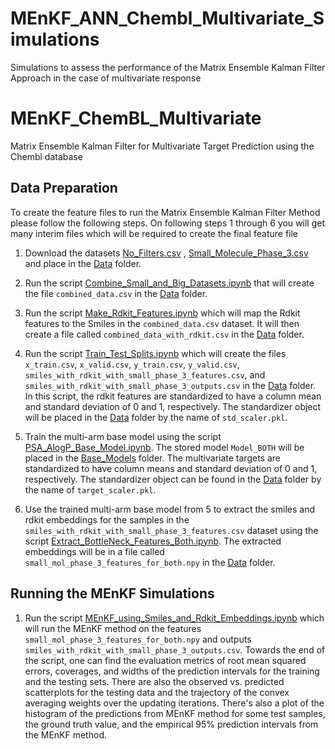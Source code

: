 # MEnKF_ANN_Chembl_Multivariate_Simulations
Simulations to assess the performance of the Matrix Ensemble Kalman Filter Approach in the case of multivariate response

# MEnKF_ChemBL_Multivariate
Matrix Ensemble Kalman Filter for Multivariate Target Prediction using the Chembl database

## Data Preparation

To create the feature files to run the Matrix Ensemble Kalman Filter Method please follow the following steps. On following steps 1 through 6 you will get many interim files which will be required to create the final feature file 

1. Download the datasets [No_Filters.csv](https://drive.google.com/drive/folders/1clnJGyRuriZFKXiN_ctzws03Cp3-qlgK) , [Small_Molecule_Phase_3.csv](https://drive.google.com/file/d/1NMzBgvLj1m2RqGZaRMkeeqZ-pDkqQhxe/view?usp=drive_link) and place in the [Data](https://github.com/Ved-Piyush/MEnKF_ANN_Chembl_Multivariate_Simulations/tree/main/Data) folder.

2. Run the script [Combine_Small_and_Big_Datasets.ipynb](https://github.com/Ved-Piyush/MEnKF_ANN_Chembl_Multivariate_Simulations/blob/main/Data_Preparation/Combine_Small_and_Big_Datasets.ipynb) that will create the file `combined_data.csv` in the [Data](https://github.com/Ved-Piyush/MEnKF_ANN_Chembl_Multivariate_Simulations/tree/main/Data) folder.

3. Run the script [Make_Rdkit_Features.ipynb](https://github.com/Ved-Piyush/MEnKF_ANN_Chembl_Multivariate_Simulations/blob/main/Data_Preparation/Make_Rdkit_Features.ipynb) which will map the Rdkit features to the Smiles in the `combined_data.csv` dataset. It will then create a file called `combined_data_with_rdkit.csv` in the [Data](https://github.com/Ved-Piyush/MEnKF_ANN_Chembl_Multivariate_Simulations/tree/main/Data) folder.

4. Run the script [Train_Test_Splits.ipynb](https://github.com/Ved-Piyush/MEnKF_ANN_Chembl_Multivariate_Simulations/blob/main/Data_Preparation/Train_Test_Splits.ipynb) which will create the files `x_train.csv`, `x_valid.csv`, `y_train.csv`, `y_valid.csv`, `smiles_with_rdkit_with_small_phase_3_features.csv`, and `smiles_with_rdkit_with_small_phase_3_outputs.csv` in the [Data](https://github.com/Ved-Piyush/MEnKF_ANN_Chembl_Multivariate_Simulations/tree/main/Data) folder. In this script, the rdkit features are standardized to have a column mean and standard deviation of 0 and 1, respectively. The standardizer object will be placed in the [Data](https://github.com/Ved-Piyush/MEnKF_ANN_Chembl_Multivariate_Simulations/tree/main/Data) folder by the name of `std_scaler.pkl`. 

5. Train the multi-arm base model using the script [PSA_AlogP_Base_Model.ipynb](https://github.com/Ved-Piyush/MEnKF_ANN_Chembl_Multivariate_Simulations/blob/main/Base_Model_Training/PSA_AlogP_Base_Model.ipynb). The stored model `Model_BOTH` will be placed in the [Base_Models](https://github.com/Ved-Piyush/MEnKF_ANN_Chembl_Multivariate_Simulations/tree/main/Base_Models) folder. The multivariate targets are standardized to have column means and standard deviation of 0 and 1, respectively. The standardizer object can be found in the [Data](https://github.com/Ved-Piyush/MEnKF_ANN_Chembl_Multivariate_Simulations/tree/main/Data) folder by the name of `target_scaler.pkl`.

6. Use the trained multi-arm base model from 5 to extract the smiles and rdkit embeddings for the samples in the `smiles_with_rdkit_with_small_phase_3_features.csv` dataset using the script [Extract_BottleNeck_Features_Both.ipynb](https://github.com/Ved-Piyush/MEnKF_ANN_Chembl_Multivariate_Simulations/blob/main/Data_Preparation/Extract_BottleNeck_Features_Both.ipynb). The extracted embeddings will be in a file called `small_mol_phase_3_features_for_both.npy` in the [Data](https://github.com/Ved-Piyush/MEnKF_ANN_Chembl_Multivariate_Simulations/tree/main/Data) folder.

## Running the MEnKF Simulations

1. Run the script [MEnKF_using_Smiles_and_Rdkit_Embeddings.ipynb](https://github.com/Ved-Piyush/MEnKF_ChemBL_Multivariate/blob/main/MEnKF_Main_Script/MEnKF_using_Smiles_and_Rdkit_Embeddings.ipynb) which will run the MEnKF method on the features `small_mol_phase_3_features_for_both.npy` and outputs `smiles_with_rdkit_with_small_phase_3_outputs.csv`. Towards the end of the script, one can find the evaluation metrics of root mean squared errors, coverages, and widths of the prediction intervals for the training and the testing sets. There are also the observed vs. predicted scatterplots for the testing data and the trajectory of the convex averaging weights over the updating iterations. There's also a plot of the histogram of the predictions from MEnKF method for some test samples, the ground truth value, and the empirical 95% prediction intervals from the MEnKF method. 


